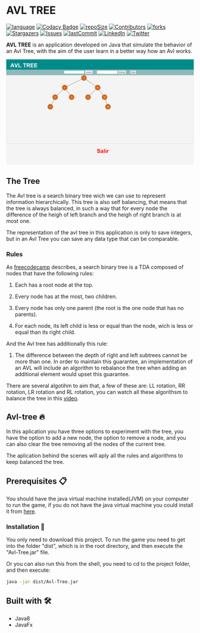 # AVL TREE

[![language][language-shield]][language-url]
[![Codacy Badge][codacybadge-shield]][codacybadge-url]
[![repoSize][repoSize-shield]][repo]
[![Contributors][contributors-shield]][contributors-url]
[![forks][forks-shield]][forks-url]
[![Stargazers][stars-shield]][stars-url]
[![Issues][issues-shield]][issues-url]
[![lastCommit][lastCommit-shield]][lastCommit-url]
[![LinkedIn][linkedin-shield]][linkedin-url]
[![Twitter][twitter-shield]][twitter-url]

**AVL TREE** is an application developed on Java that simulate the behavior of an Avl Tree, with the aim of the user learn in a better way how an Avl works.

![TheTree](./captures/App.png)

## The Tree

The Avl tree is a search binary tree wich we can use to represent information hierarchically. This tree is also self balancing, that means that the tree is always balanced, in such a way that for every node the difference of the heigh of left branch and the heigh of right branch is at most one.

The representation of the avl tree in this application is only to save integers, but in an Avl Tree you can save any data type that can be comparable.

### Rules

As [freecodecamp](https://www.freecodecamp.org/news/avl-tree-insertion-rotation-and-balance-factor/) describes, a search binary tree is a TDA composed of nodes that have the following rules:

 1. Each has a root node at the top.

 2. Every node has at the most, two children.

 3. Every node has only one parent (the root is the one node that has no parents).

 4. For each node, its left child is less or equal than the node, wich is less or equal than its right child.

And the Avl tree has additionally this rule:

 1. The difference between the depth of right and left subtrees cannot be more than one. In order to maintain this guarantee, an implementation of an AVL will include an algorithm to rebalance the tree when adding an additional element would upset this guarantee.

There are several algotihm to aim that, a few of these are: LL rotation, RR rotation, LR rotation and RL rotation, you can watch all these algorithsm to balance the tree in this [video](https://www.youtube.com/watch?v=7m94k2Qhg68).

## Avl-tree 🔥

In this aplication you have three options to experiment with the tree, you have the option to add a new node, the option to remove a node, and you can also clear the tree removing all the nodes of the current tree.

The aplication behind the scenes will aply all the rules and algorithms to keep balanced the tree.

## Prerequisites 📋

You should have the java virtual machine installed(JVM) on your computer to run the game, if you do not have the java virtual machine you could install it from [here](https://www.java.com/es/download/).

### Installation 🔧

You only need to download this project.
To run the game you need to get into the folder "dist", which is in the root directory, and then execute the "Avl-Tree.jar" file.

Or you can also run this from the shell, you need to cd to the project folder, and then execute:

```bash
java -jar dist/Avl-Tree.jar
```

## Built with 🛠️

* Java8
* JavaFx

[language-shield]: https://img.shields.io/badge/Java-v1.8.0-blue?style=plastic
[language-url]: https://www.java.com/es/download/
[codacybadge-shield]: https://img.shields.io/codacy/grade/3c17ebf7c1954006a60b08b8af2c58e2?style=plastic
[codacybadge-url]: https://www.codacy.com/manual/AlexVelezLl/AVL-TREE?utm_source=github.com&amp;utm_medium=referral&amp;utm_content=AlexVelezLl/AVL-TREE&amp;utm_campaign=Badge_Grade
[repoSize-shield]: https://img.shields.io/github/repo-size/AlexVelezLl/AVL-TREE?style=plastic
[repo]: https://github.com/AlexVelezLl/AVL-TREE
[contributors-shield]: https://img.shields.io/github/contributors/AlexVelezLl/AVL-TREE?style=plastic
[contributors-url]: https://github.com/AlexVelezLl/AVL-TREE/graphs/contributors
[forks-shield]: https://img.shields.io/github/forks/AlexVelezLl/AVL-TREE?style=plastic
[forks-url]: https://github.com/AlexVelezLl/AVL-TREE/network/members
[stars-shield]: https://img.shields.io/github/stars/AlexVelezLl/AVL-TREE?style=plastic
[stars-url]: https://github.com/AlexVelezLl/AVL-TREE/stargazers
[issues-shield]: https://img.shields.io/github/issues/AlexVelezLl/AVL-TREE?style=plastic
[issues-url]: https://github.com/AlexVelezLl/AVL-TREE/issues
[lastCommit-shield]: https://img.shields.io/github/last-commit/AlexVelezLl/AVL-TREE?style=plastic
[lastCommit-url]: https://github.com/AlexVelezLl/AVL-TREE/commits
[linkedin-shield]: https://img.shields.io/badge/-LinkedIn-black.svg?style=plastic&logo=linkedin&colorB=555
[linkedin-url]:https://www.linkedin.com/in/alex-velez-llaque-4b3327191/
[twitter-shield]:https://img.shields.io/twitter/follow/AlexVelezLl?label=Follow&style=social
[twitter-url]:https://twitter.com/AlexVelezLl
